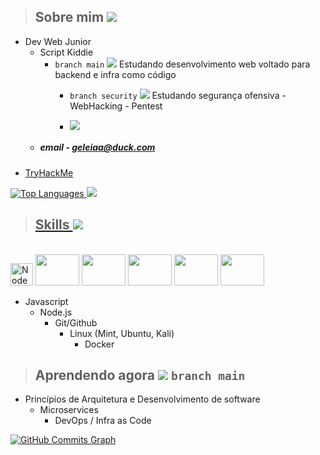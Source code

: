 > ## Sobre mim <img src=https://cdn.jsdelivr.net/gh/Readme-Workflows/Readme-Icons@main/icons/gifs/wave.gif />
* Dev Web Junior 
  * Script Kiddie
    - ```branch main``` <img src="https://cdn.jsdelivr.net/gh/Readme-Workflows/Readme-Icons@main/icons/octicons/PullRequestNeutral.svg" /> Estudando desenvolvimento web voltado para backend e infra como código
      - ```branch security``` <img src="https://cdn.jsdelivr.net/gh/Readme-Workflows/Readme-Icons@main/icons/octicons/PullRequestMerged.svg" /> Estudando segurança ofensiva - WebHacking - Pentest
      


      - <a href="https://www.linkedin.com/in/guilherme-ferreira-48b135247/" > <img src="https://img.shields.io/badge/-Linkedin-blue?style=flat-square&logo=linkedin"> </a>
  - ##### email - geleiaa@duck.com
- <a href="https://tryhackme.com/p/gleleiauu">TryHackMe</a>


</a>
<a href="https://github.com/geleiaa" align="left"><img src="https://github-readme-stats.vercel.app/api/top-langs/?username=geleiaa&langs_count=10&title_color=0891b2&text_color=ffffff&icon_color=0891b2&bg_color=1c1917&hide_border=true&locale=en&custom_title=Top%20%Languages" alt="Top Languages"/</a> <a href="https://github.com/geleiaa">
    <img src="https://github-stats-alpha.vercel.app/api?username=geleiaa&cc=22272e&tc=37BCF6&ic=fff&bc=0000">





<!-- [](http://github-profile-summary-cards.vercel.app/api/cards/repos-per-language?username=geleiaa&theme=tokyonight) -->
<!-- [](http://github-profile-summary-cards.vercel.app/api/cards/most-commit-language?username=geleiaa&theme=tokyonight) -->
<!-- [![Top Langs](https://github-readme-stats.vercel.app/api/top-langs/?username=geleiaa&layout=compact&show_icons=true&theme=tokyonight)](https://github.com/geleiaa) -->





> ## Skills <img src="https://cdn.jsdelivr.net/gh/Readme-Workflows/Readme-Icons@main/icons/octicons/PullRequestOpened.svg" />

<div style="display: inline_block"><br>
  <a href="https://nodejs.org/en/" target="_blank" rel="noreferrer"><img src="https://raw.githubusercontent.com/danielcranney/readme-generator/main/public/icons/skills/nodejs-colored.svg" width="36" height="36" alt="NodeJS" /></a> 
  <img height="50" width="70" src="https://cdn.jsdelivr.net/gh/devicons/devicon/icons/nodejs/nodejs-plain-wordmark.svg" />
  <img height="50" width="70" src="https://cdn.jsdelivr.net/gh/devicons/devicon/icons/express/express-original.svg" />
  <img height="50" width="70" src="https://cdn.jsdelivr.net/gh/devicons/devicon/icons/git/git-original-wordmark.svg" />
  <img height="50" width="70" src="https://cdn.jsdelivr.net/gh/devicons/devicon/icons/linux/linux-original.svg" />
  <img height="50" width="70" src="https://cdn.jsdelivr.net/gh/devicons/devicon/icons/docker/docker-original-wordmark.svg" />
</div>

- Javascript
  - Node.js 
    - Git/Github
      - Linux (Mint, Ubuntu, Kali)
        - Docker




> ## Aprendendo agora <img src="https://cdn.jsdelivr.net/gh/Readme-Workflows/Readme-Icons@main/icons/octicons/PullRequestNeutral.svg" /> ```branch main``` 

- Princípios de Arquitetura e Desenvolvimento de software
  - Microservices 
    - DevOps / Infra as Code


<a href="http://www.github.com/geleiaa"><img src="https://github-readme-activity-graph.cyclic.app/graph?username=geleiaa&bg_color=1c1917&color=ffffff&line=0891b2&point=ffffff&area_color=1c1917&area=true&hide_border=true&custom_title=GitHub%20Commits%20Graph" alt="GitHub Commits Graph" /></a>
